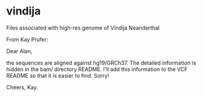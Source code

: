# vindija
Files associated with high-res genome of Vindija Neanderthal

From Kay Prufer:

Dear Alan,

the sequences are aligned against hg19/GRCh37. The detailed information is
hidden in the bam/ directory README. I'll add this information to the
VCF README so that it is easier to find. Sorry!

Cheers,
Kay.
